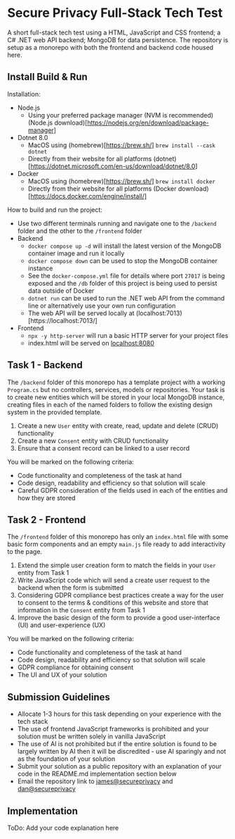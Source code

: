 # Secure Privacy Full-Stack Tech Test

A short full-stack tech test using a HTML, JavaScript and CSS frontend; a C# .NET web API backend; MongoDB for data persistence. The repository is setup as a monorepo with both the frontend and backend code housed here.

## Install Build & Run

Installation:

- Node.js
  - Using your preferred package manager (NVM is recommended) (Node.js download)[https://nodejs.org/en/download/package-manager]
- Dotnet 8.0
  - MacOS using (homebrew)[https://brew.sh/] `brew install --cask dotnet`
  - Directly from their website for all platforms (dotnet)[https://dotnet.microsoft.com/en-us/download/dotnet/8.0]
- Docker
  - MacOS using (homebrew)[https://brew.sh/] `brew install docker`
  - Directly from their website for all platforms (Docker download)[https://docs.docker.com/engine/install/]

How to build and run the project:

- Use two different terminals running and navigate one to the `/backend` folder and the other to the `/frontend` folder
- Backend
  - `docker compose up -d` will install the latest version of the MongoDB container image and run it locally
  - `docker compose down` can be used to stop the MongoDB container instance
  - See the `docker-compose.yml` file for details where port `27017` is being exposed and the `/db` folder of this project is being used to persist data outside of Docker
  - `dotnet run` can be used to run the .NET web API from the command line or alternatively use your own run configuration
  - The web API will be served locally at (localhost:7013)[https://localhost:7013/]
- Frontend
  - `npx -y http-server` will run a basic HTTP server for your project files
  - index.html will be served on [localhost:8080](http://localhost:8080)

## Task 1 - Backend

The `/backend` folder of this monorepo has a template project with a working `Program.cs` but no controllers, services, models or repositories. Your task is to create new entities which will be stored in your local MongoDB instance, creating files in each of the named folders to follow the existing design system in the provided template.

1. Create a new `User` entity with create, read, update and delete (CRUD) functionality
2. Create a new `Consent` entity with CRUD functionality
3. Ensure that a consent record can be linked to a user record

You will be marked on the following criteria:

- Code functionality and completeness of the task at hand
- Code design, readability and efficiency so that solution will scale
- Careful GDPR consideration of the fields used in each of the entities and how they are stored

## Task 2 - Frontend

The `/frontend` folder of this monorepo has only an `index.html` file with some basic form components and an empty `main.js` file ready to add interactivity to the page.

1. Extend the simple user creation form to match the fields in your `User` entity from Task 1
2. Write JavaScript code which will send a create user request to the backend when the form is submitted
3. Considering GDPR compliance best practices create a way for the user to consent to the terms & conditions of this website and store that information in the `Consent` entity from Task 1
4. Improve the basic design of the form to provide a good user-interface (UI) and user-experience (UX)

You will be marked on the following criteria:

- Code functionality and completeness of the task at hand
- Code design, readability and efficiency so that solution will scale
- GDPR compliance for obtaining consent
- The UI and UX of your solution

## Submission Guidelines

- Allocate 1-3 hours for this task depending on your experience with the tech stack
- The use of frontend JavaScript frameworks is prohibited and your solution must be written solely in vanilla JavaScript
- The use of AI is not prohibited but if the entire solution is found to be largely written by AI then it will be discredited - use AI sparingly and not as the foundation of your solution
- Submit your solution as a public repository with an explanation of your code in the README.md implementation section below
- Email the repository link to [james@secureprivacy](mailto:james@secureprivacy.ai) and [dan@secureprivacy](mailto:dan@secureprivacy.ai)

## Implementation

ToDo: Add your code explanation here
